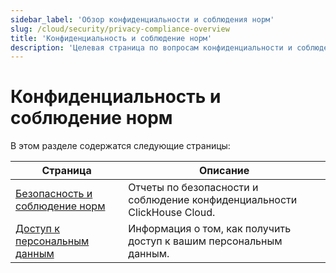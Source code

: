 ```yaml
---
sidebar_label: 'Обзор конфиденциальности и соблюдения норм'
slug: /cloud/security/privacy-compliance-overview
title: 'Конфиденциальность и соблюдение норм'
description: 'Целевая страница по вопросам конфиденциальности и соблюдения норм'
---
```



# Конфиденциальность и соблюдение норм

В этом разделе содержатся следующие страницы:

| Страница                                                                  | Описание                                                  |
|---------------------------------------------------------------------------|----------------------------------------------------------|
| [Безопасность и соблюдение норм](/cloud/security/security-and-compliance) | Отчеты по безопасности и соблюдение конфиденциальности ClickHouse Cloud. |
| [Доступ к персональным данным](/cloud/security/personal-data-access)    | Информация о том, как получить доступ к вашим персональным данным.             |
